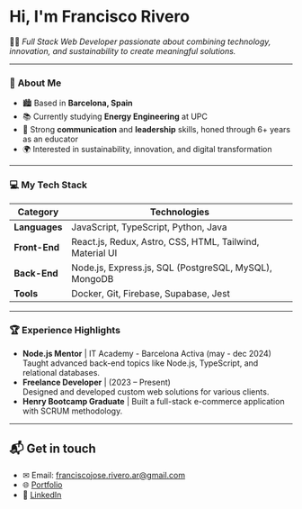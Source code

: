 # Hi, I'm Francisco Rivero

👨‍💻 _Full Stack Web Developer passionate about combining technology, innovation, and sustainability to create meaningful solutions._

---

### 🌟 **About Me**
- 🏙 Based in **Barcelona, Spain**
- 📚 Currently studying **Energy Engineering** at UPC  
- 🤝 Strong **communication** and **leadership** skills, honed through 6+ years as an educator  
- 🌍 Interested in sustainability, innovation, and digital transformation  

---

### 💻 **My Tech Stack**  
| **Category**       | **Technologies**                              |
|---------------------|-----------------------------------------------|
| **Languages**       | JavaScript, TypeScript, Python, Java               |
| **Front-End**       | React.js, Redux, Astro, CSS, HTML, Tailwind, Material UI            |
| **Back-End**        | Node.js, Express.js, SQL (PostgreSQL, MySQL), MongoDB |
| **Tools**           | Docker, Git, Firebase, Supabase, Jest                 |

---

### 🏆 **Experience Highlights**
- **Node.js Mentor** | IT Academy - Barcelona Activa (may - dec 2024)  
   Taught advanced back-end topics like Node.js, TypeScript, and relational databases.  
- **Freelance Developer** | (2023 – Present)  
   Designed and developed custom web solutions for various clients.  
- **Henry Bootcamp Graduate** | Built a full-stack e-commerce application with SCRUM methodology.  

---

## 📬 **Get in touch**  
- ✉ Email: franciscojose.rivero.ar@gmail.com  
- 🌐 [Portfolio](http://frivero.com.ar)
- 🔗 [LinkedIn](https://linkedin.com/in/rivero-francisco)
